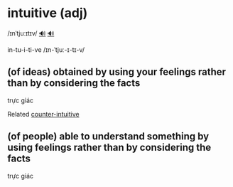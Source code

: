 # intuitive (adj)

/ɪnˈtjuːɪtɪv/ [🔊](https://www.oxfordlearnersdictionaries.com/media/english/uk_pron/i/int/intui/intuitive__gb_1.mp3) [🔊](https://www.oxfordlearnersdictionaries.com/media/english/us_pron/i/int/intui/intuitive__us_2.mp3)

in-tu-i-ti-ve /ɪn-ˈtjuː-ɪ-tɪ-v/

## (of ideas) obtained by using your feelings rather than by considering the facts

trực giác

Related [counter-intuitive]()

## (of people) able to understand something by using feelings rather than by considering the facts

trực giác